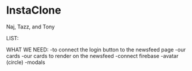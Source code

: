 # InstaClone
Naj, Tazz, and Tony

LIST: 

WHAT WE NEED: 
-to connect the login button to the newsfeed page
-our cards
-our cards to render on the newsfeed
-connect firebase
-avatar (circle)
-modals

